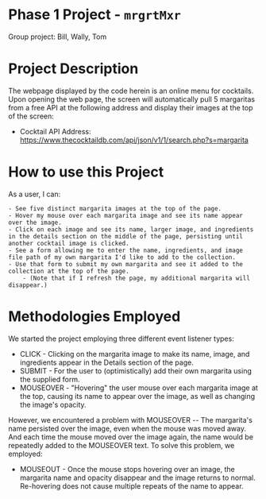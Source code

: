# Phase 1 Project - `mrgrtMxr`
Group project: Bill, Wally, Tom

# Project Description
The webpage displayed by the code herein is an online menu for cocktails. Upon opening the web page, the screen will automatically pull 5 margaritas from a free API at the following address and display their images at the top of the screen:

* Cocktail API Address: https://www.thecocktaildb.com/api/json/v1/1/search.php?s=margarita 


# How to use this Project
As a user, I can:

    - See five distinct margarita images at the top of the page.
    - Hover my mouse over each margarita image and see its name appear over the image.
    - Click on each image and see its name, larger image, and ingredients in the details section on the middle of the page, persisting until another cocktail image is clicked.
    - See a form allowing me to enter the name, ingredients, and image file path of my own margarita I'd like to add to the collection.
    - Use that form to submit my own margarita and see it added to the collection at the top of the page.
        - (Note that if I refresh the page, my additional margarita will disappear.)

# Methodologies Employed
We started the project employing three different event listener types:

* CLICK - Clicking on the margarita image to make its name, image, and ingredients appear in the Details section of the page.
* SUBMIT - For the user to (optimistically) add their own margarita using the supplied form.
* MOUSEOVER - "Hovering" the user mouse over each margarita image at the top, causing its name to appear over the image, as well as changing the image's opacity.

However, we encountered a problem with MOUSEOVER -- The margarita's name persisted over the image, even when the mouse was moved away. And each time the mouse moved over the image again, the name would be repeatedly added to the MOUSEOVER text.  To solve this problem, we employed:

* MOUSEOUT - Once the mouse stops hovering over an image, the margarita name and opacity disappear and the image returns to normal.  Re-hovering does not cause multiple repeats of the name to appear.

